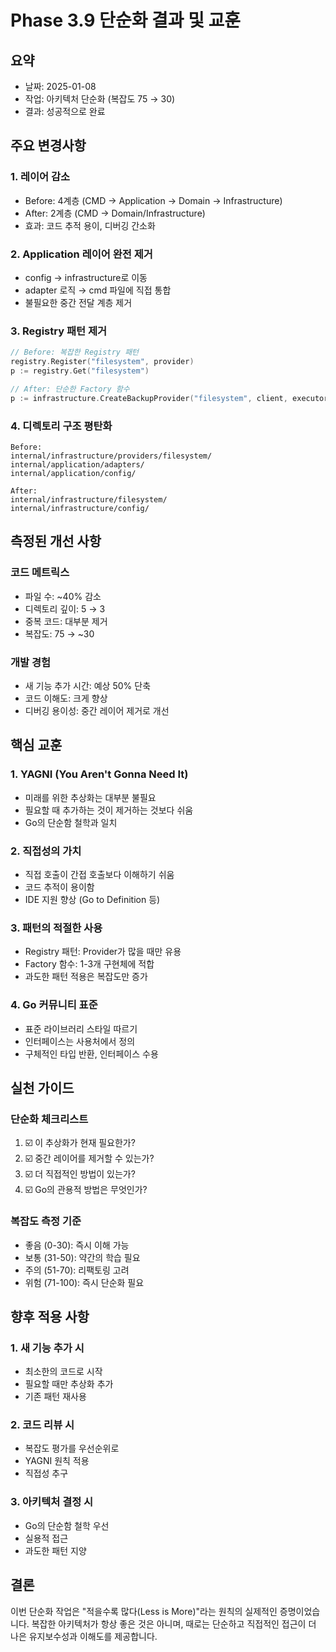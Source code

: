 # Phase 3.9 단순화 결과 및 교훈

## 요약
- 날짜: 2025-01-08
- 작업: 아키텍처 단순화 (복잡도 75 → 30)
- 결과: 성공적으로 완료

## 주요 변경사항

### 1. 레이어 감소
- Before: 4계층 (CMD → Application → Domain → Infrastructure)
- After: 2계층 (CMD → Domain/Infrastructure)
- 효과: 코드 추적 용이, 디버깅 간소화

### 2. Application 레이어 완전 제거
- config → infrastructure로 이동
- adapter 로직 → cmd 파일에 직접 통합
- 불필요한 중간 전달 계층 제거

### 3. Registry 패턴 제거
```go
// Before: 복잡한 Registry 패턴
registry.Register("filesystem", provider)
p := registry.Get("filesystem")

// After: 단순한 Factory 함수
p := infrastructure.CreateBackupProvider("filesystem", client, executor)
```

### 4. 디렉토리 구조 평탄화
```
Before:
internal/infrastructure/providers/filesystem/
internal/application/adapters/
internal/application/config/

After:
internal/infrastructure/filesystem/
internal/infrastructure/config/
```

## 측정된 개선 사항

### 코드 메트릭스
- 파일 수: ~40% 감소
- 디렉토리 깊이: 5 → 3
- 중복 코드: 대부분 제거
- 복잡도: 75 → ~30

### 개발 경험
- 새 기능 추가 시간: 예상 50% 단축
- 코드 이해도: 크게 향상
- 디버깅 용이성: 중간 레이어 제거로 개선

## 핵심 교훈

### 1. YAGNI (You Aren't Gonna Need It)
- 미래를 위한 추상화는 대부분 불필요
- 필요할 때 추가하는 것이 제거하는 것보다 쉬움
- Go의 단순함 철학과 일치

### 2. 직접성의 가치
- 직접 호출이 간접 호출보다 이해하기 쉬움
- 코드 추적이 용이함
- IDE 지원 향상 (Go to Definition 등)

### 3. 패턴의 적절한 사용
- Registry 패턴: Provider가 많을 때만 유용
- Factory 함수: 1-3개 구현체에 적합
- 과도한 패턴 적용은 복잡도만 증가

### 4. Go 커뮤니티 표준
- 표준 라이브러리 스타일 따르기
- 인터페이스는 사용처에서 정의
- 구체적인 타입 반환, 인터페이스 수용

## 실천 가이드

### 단순화 체크리스트
1. ☑️ 이 추상화가 현재 필요한가?
2. ☑️ 중간 레이어를 제거할 수 있는가?
3. ☑️ 더 직접적인 방법이 있는가?
4. ☑️ Go의 관용적 방법은 무엇인가?

### 복잡도 측정 기준
- 좋음 (0-30): 즉시 이해 가능
- 보통 (31-50): 약간의 학습 필요
- 주의 (51-70): 리팩토링 고려
- 위험 (71-100): 즉시 단순화 필요

## 향후 적용 사항

### 1. 새 기능 추가 시
- 최소한의 코드로 시작
- 필요할 때만 추상화 추가
- 기존 패턴 재사용

### 2. 코드 리뷰 시
- 복잡도 평가를 우선순위로
- YAGNI 원칙 적용
- 직접성 추구

### 3. 아키텍처 결정 시
- Go의 단순함 철학 우선
- 실용적 접근
- 과도한 패턴 지양

## 결론
이번 단순화 작업은 "적을수록 많다(Less is More)"라는 원칙의 실제적인 증명이었습니다. 
복잡한 아키텍처가 항상 좋은 것은 아니며, 때로는 단순하고 직접적인 접근이 
더 나은 유지보수성과 이해도를 제공합니다.

